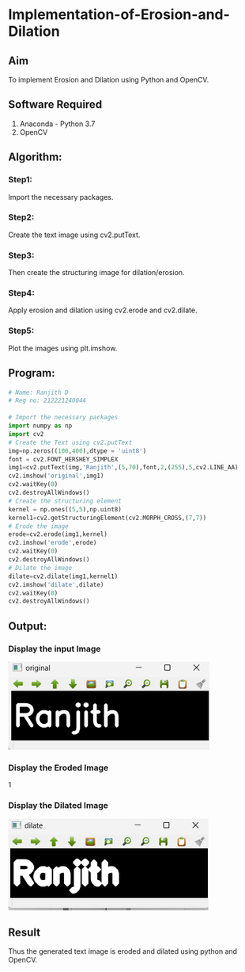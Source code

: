 # Implementation-of-Erosion-and-Dilation
## Aim
To implement Erosion and Dilation using Python and OpenCV.
## Software Required
1. Anaconda - Python 3.7
2. OpenCV
## Algorithm:
### Step1:
Import the necessary packages.

### Step2:
Create the text image using cv2.putText.

### Step3:
Then create the structuring image for dilation/erosion.

### Step4:
Apply erosion and dilation using cv2.erode and cv2.dilate.

### Step5:
Plot the images using plt.imshow.
 
## Program:

``` Python
# Name: Ranjith D
# Reg no: 212221240044

# Import the necessary packages
import numpy as np
import cv2
# Create the Text using cv2.putText
img=np.zeros((100,400),dtype = 'uint8')
font = cv2.FONT_HERSHEY_SIMPLEX
img1=cv2.putText(img,'Ranjith',(5,70),font,2,(255),5,cv2.LINE_AA)
cv2.imshow('original',img1)
cv2.waitKey(0)
cv2.destroyAllWindows()
# Create the structuring element
kernel = np.ones((5,5),np.uint8)
kernel1=cv2.getStructuringElement(cv2.MORPH_CROSS,(7,7))
# Erode the image
erode=cv2.erode(img1,kernel)
cv2.imshow('erode',erode)
cv2.waitKey(0)
cv2.destroyAllWindows()
# Dilate the image
dilate=cv2.dilate(img1,kernel1)
cv2.imshow('dilate',dilate)
cv2.waitKey(0)
cv2.destroyAllWindows()
```
## Output:

### Display the input Image
![](https://github.com/RanjithD18/Implementation-of-Erosion-and-Dilation/blob/main/1.png)

### Display the Eroded Image
1[](https://github.com/RanjithD18/Implementation-of-Erosion-and-Dilation/blob/main/2.png)

### Display the Dilated Image
![](https://github.com/RanjithD18/Implementation-of-Erosion-and-Dilation/blob/main/3.png)

## Result
Thus the generated text image is eroded and dilated using python and OpenCV.
